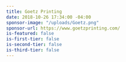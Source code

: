 ```yaml
---
title: Goetz Printing
date: 2018-10-26 17:34:00 -04:00
sponsor-image: "/uploads/Goetz.png"
sponsor-url: https://www.goetzprinting.com/
is-featured: false
is-first-tier: false
is-second-tier: false
is-third-tier: false
---
```


